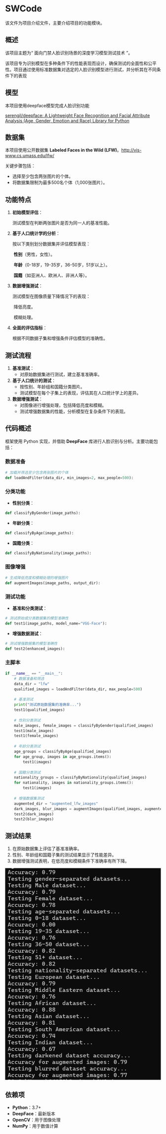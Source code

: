 # SWCode
该文件为项目介绍文件，主要介绍项目的功能模块。



## 概述

该项目主题为“ 面向门禁人脸识别场景的深度学习模型测试技术 ”。

该项目专为识别模型在多种条件下的性能表现而设计，确保测试的全面性和公平性。项目通过使用标准数据集对选定的人脸识别模型进行测试，并分析其在不同条件下的表现



## 模型

本项目使用deepface模型完成人脸识别功能

[serengil/deepface: A Lightweight Face Recognition and Facial Attribute Analysis (Age, Gender, Emotion and Race) Library for Python](https://github.com/serengil/deepface)



## 数据集

本项目使用公开数据集 **Labeled Faces in the Wild (LFW)**。http://vis-www.cs.umass.edu/lfw/

关键步骤包括：

- 选择至少包含两张图片的个体。
- 将数据集限制为最多500名个体（1,000张图片）。



## 功能特点

1. **初始模型评估**：

   测试模型在判断两张图片是否为同一人的基准性能。

2. **基于人口统计学的分析**：

   按以下类别划分数据集并评估模型表现：

   ​	**性别**（男性，女性）。

   ​	**年龄**（0-18岁，19-35岁，36-50岁，51岁以上）。

   ​	**国籍**（如亚洲人、欧洲人、非洲人等）。

3. **数据增强测试**：

   测试模型在图像质量下降情况下的表现：

   ​	降低亮度。

   ​	模糊处理。

4. **全面的评估指标**：

   根据不同数据子集和增强条件评估模型的准确性。



## 测试流程

1. **基准测试**：
   - 对原始数据集进行测试，建立基准准确率。
2. **基于人口统计的测试**：
   - 按性别、年龄组和国籍分类图片。
   - 测试模型在每个子集上的表现，评估其在人口统计学上的差异。
3. **数据增强测试**：
   - 对图像进行增强处理，包括降低亮度和模糊。
   - 测试增强数据集的性能，分析模型在复杂条件下的表现。



## 代码概述

框架使用 Python 实现，并借助 **DeepFace** 库进行人脸识别与分析。主要功能包括：

### 数据准备

```python
# 加载并筛选至少包含两张图片的个体
def loadAndFilter(data_dir, min_images=2, max_people=500):
```

### 分类功能

- **性别分类**：

```python
def classifyByGender(image_paths):
```

- **年龄分类**：

```python
def classifyByAge(image_paths):
```

- **国籍分类**：

```python
def classifyByNationality(image_paths):
```

### 图像增强

```python
# 生成降低亮度和模糊处理的增强图片
def augmentImages(image_paths, output_dir):
```

### 测试功能

- **基准和分类测试**：

```python
# 测试原始或分类数据集的模型准确性
def test1(image_paths, model_name="VGG-Face"):
```

- **增强数据测试**：

```python
# 测试增强数据集的模型准确性
def test2(enhanced_images):
```

### 主脚本

```python
if __name__ == "__main__":
    # 数据准备和筛选
    data_dir = "lfw"
    qualified_images = loadAndFilter(data_dir, max_people=500)

    # 基准测试
    print("测试原始数据集的准确率...")
    test1(qualified_images)

    # 性别分类测试
    male_images, female_images = classifyByGender(qualified_images)
    test1(male_images)
    test1(female_images)

    # 年龄分类测试
    age_groups = classifyByAge(qualified_images)
    for age_group, images in age_groups.items():
        test1(images)

    # 国籍分类测试
    nationality_groups = classifyByNationality(qualified_images)
    for nationality, images in nationality_groups.items():
        test1(images)

    # 增强数据集测试
    augmented_dir = "augmented_lfw_images"
    dark_images, blur_images = augmentImages(qualified_images, augmented_dir)
    test2(dark_images)
    test2(blur_images)
```



## 测试结果

1. 在原始数据集上评估了基准准确率。
2. 性别、年龄组和国籍子集的测试结果显示了性能差异。
3. 数据增强测试表明，在低亮度和模糊条件下准确率有所下降。

![image-20241229214518599](https://github.com/Ayods/SWCode/blob/main/result.png)



## 依赖项

- **Python**：3.7+
- **DeepFace**：最新版本
- **OpenCV**：用于图像处理
- **NumPy**：用于数值计算


